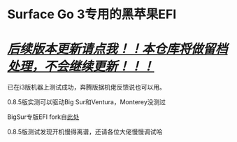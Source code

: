 # Surface Go 3专用的黑苹果EFI

# *[后续版本更新请点我！！本仓库将做留档处理，不会继续更新！！！](https://github.com/CoolestEnoch/surface-go3-opencore)*

已在i3版机器上测试成功，奔腾版据机佬反馈说也可以用。

0.8.5版实测可以驱动Big Sur和Ventura，Monterey没测过

BigSur专版EFI fork自[此处](https://github.com/djmanri3/OpenCoreBigSur_Microsoft_Surface_Go_3)

0.8.5版测试发现开机慢得离谱，还请各位大佬慢慢调试哈
